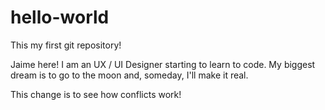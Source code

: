 # hello-world
This my first git repository!

Jaime here! I am an UX / UI Designer starting to learn to code. My biggest dream is to go to the moon and, someday, I'll make it real.

This change is to see how conflicts work!
